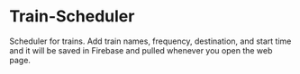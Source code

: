 # Train-Scheduler
Scheduler for trains.  Add train names, frequency, destination, and start time and it will be saved in Firebase and pulled whenever you open the web page.
